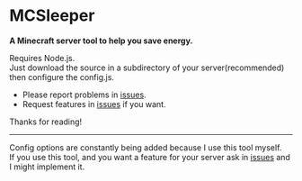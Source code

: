 # MCSleeper

**A Minecraft server tool to help you save energy.**

Requires Node.js.\
Just download the source in a subdirectory of your server(recommended) then configure the config.js.

- Please report problems in [issues](https://github.com/auralius-dev/MCSleeper/issues).
- Request features in [issues](https://github.com/auralius-dev/MCSleeper/issues) if you want.

Thanks for reading!

---
Config options are constantly being added because I use this tool myself.\
If you use this tool, and you want a feature for your server ask in [issues](https://github.com/auralius-dev/MCSleeper/issues) and I might implement it.